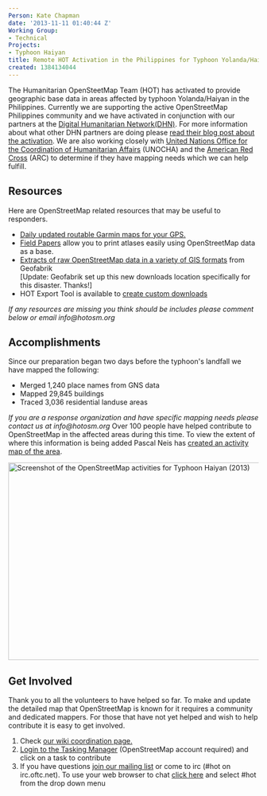 ```yaml
---
Person: Kate Chapman
date: '2013-11-11 01:40:44 Z'
Working Group:
- Technical
Projects:
- Typhoon Haiyan
title: Remote HOT Activation in the Philippines for Typhoon Yolanda/Haiyan
created: 1384134044
---
```

<p>The Humanitarian OpenSteetMap Team (HOT) has activated to provide geographic base data in areas affected by typhoon Yolanda/Haiyan in the Philippines. Currently we are supporting the active OpenStreetMap Philippines community and we have activated in conjunction with our partners at the <a href="http://digitalhumanitarians.com/">Digital Humanitarian Network(DHN)</a>. For more information about what other DHN partners are doing please <a href="http://digitalhumanitarians.com/profiles/blogs/yolanda">read their blog post about the activation</a>. We are also working closely with <a href="http://www.unocha.org/">United Nations Office for the Coordination of Humanitarian Affairs</a> (UNOCHA) and the <a href="http://www.redcross.org/what-we-do/international-services">American Red Cross</a> (ARC) to determine if they have mapping needs which we can help fulfill.</p><h2>Resources</h2><p>Here are OpenStreetMap related resources that may be useful to responders.</p><ul><li><a href="http://www.s1expeditions.com/p/openstreetmaps.html">Daily updated routable Garmin maps for your GPS.</a></li><li><a href="http://fieldpapers.org/">Field Papers</a> allow you to print atlases easily using OpenStreetMap data as a base.</li><li><a href="http://labs.geofabrik.de/haiyan/">Extracts of raw OpenStreetMap data in a variety of GIS formats</a> from Geofabrik</li>[Update: Geofabrik set up this new downloads location specifically for this disaster. Thanks!]<li>HOT Export Tool is available to <a href="http://export.hotosm.org">create custom downloads</a></li></ul><p><em> If any resources are missing you think should be includes please comment below or email info@hotosm.org</em></p><h2>Accomplishments</h2><p>Since our preparation began two days before the typhoon's landfall we have mapped the following:</p><ul><li>Merged 1,240 place names from GNS data</li><li>Mapped 29,845 buildings</li><li>Traced 3,036 residential landuse areas</li></ul><p><em>If you are a response organization and have specific mapping needs please contact us at info@hotosm.org</em> Over 100 people have helped contribute to OpenStreetMap in the affected areas during this time. To view the extent of where this information is being added Pascal Neis has <a href="http://resultmaps.neis-one.org/osm-typhoon-haiyan-2013/#6/12.061/123.486">created an activity map of the area</a>.</p><p><img title="Screenshot of the OpenStreetMap activities for Typhoon Haiyan (2013)" src="/sites/default/files/OpenStreetMap_Activities_for_Typhoon_Haiyan__2013__0.png" alt="Screenshot of the OpenStreetMap activities for Typhoon Haiyan (2013)" height="397" width="780"></p><h2>Get Involved</h2><p>Thank you to all the volunteers to have helped so far. To make and update the detailed map that OpenStreetMap is known for it requires a community and dedicated mappers. For those that have not yet helped and wish to help contribute it is easy to get involved.</p><ol><li>Check <a href="http://wiki.openstreetmap.org/wiki/Typhoon_Haiyan">our wiki coordination page.</a></li><li><a href="http://tasks.hotosm.org/">Login to the Tasking Manager</a> (OpenStreetMap account required) and click on a task to contribute</li><li>If you have questions <a href="https://lists.openstreetmap.org/listinfo/hot">join our mailing list</a> or come to irc (#hot on irc.oftc.net). To use your web browser to chat <a href="http://irc.openstreetmap.org/">click here</a> and select #hot from the drop down menu</li></ol>
